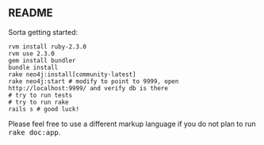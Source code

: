 ## README

Sorta getting started:

```
rvm install ruby-2.3.0
rvm use 2.3.0
gem install bundler
bundle install
rake neo4j:install[community-latest] 
rake neo4j:start # modify to point to 9999, open http://localhost:9999/ and verify db is there
# try to run tests
# try to run rake
rails s # good luck! 
```

Please feel free to use a different markup language if you do not plan to run
<tt>rake doc:app</tt>.